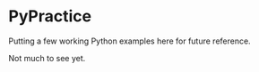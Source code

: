 PyPractice
=======

Putting a few working Python examples here for future reference.

Not much to see yet.
